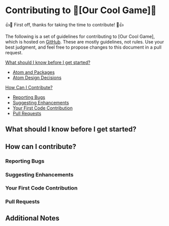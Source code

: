 # Contributing to :snake:[Our Cool Game]:snake:

:+1::tada: First off, thanks for taking the time to contribute! :tada::+1:

The following is a set of guidelines for contributing to [Our Cool Game], which is hosted on [GitHub](https://github.com/sandeepv451/thegame). These are mostly guidelines, not rules. Use your best judgment, and feel free to propose changes to this document in a pull request.

[What should I know before I get started?](#what-should-i-know-before-i-get-started)
  * [Atom and Packages](#atom-and-packages)
  * [Atom Design Decisions](#design-decisions)

[How Can I Contribute?](#how-can-i-contribute)
  * [Reporting Bugs](#reporting-bugs)
  * [Suggesting Enhancements](#suggesting-enhancements)
  * [Your First Code Contribution](#your-first-code-contribution)
  * [Pull Requests](#pull-requests)
  
## What should I know before I get started?

## How can I contribute?
### Reporting Bugs
### Suggesting Enhancements
### Your First Code Contribution
### Pull Requests

## Additional Notes
